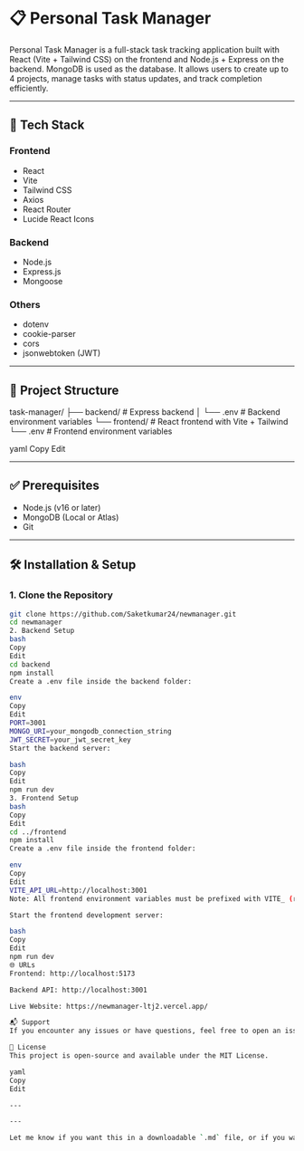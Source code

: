 # 📋 Personal Task Manager

Personal Task Manager is a full-stack task tracking application built with React (Vite + Tailwind CSS) on the frontend and Node.js + Express on the backend. MongoDB is used as the database. It allows users to create up to 4 projects, manage tasks with status updates, and track completion efficiently.

---

## 🚀 Tech Stack

### Frontend
- React
- Vite
- Tailwind CSS
- Axios
- React Router
- Lucide React Icons

### Backend
- Node.js
- Express.js
- Mongoose

### Others
- dotenv
- cookie-parser
- cors
- jsonwebtoken (JWT)

---

## 📁 Project Structure

task-manager/
├── backend/ # Express backend
│ └── .env # Backend environment variables
└── frontend/ # React frontend with Vite + Tailwind
└── .env # Frontend environment variables

yaml
Copy
Edit

---

## ✅ Prerequisites

- Node.js (v16 or later)
- MongoDB (Local or Atlas)
- Git

---

## 🛠️ Installation & Setup

### 1. Clone the Repository

```bash
git clone https://github.com/Saketkumar24/newmanager.git
cd newmanager
2. Backend Setup
bash
Copy
Edit
cd backend
npm install
Create a .env file inside the backend folder:

env
Copy
Edit
PORT=3001
MONGO_URI=your_mongodb_connection_string
JWT_SECRET=your_jwt_secret_key
Start the backend server:

bash
Copy
Edit
npm run dev
3. Frontend Setup
bash
Copy
Edit
cd ../frontend
npm install
Create a .env file inside the frontend folder:

env
Copy
Edit
VITE_API_URL=http://localhost:3001
Note: All frontend environment variables must be prefixed with VITE_ (required by Vite).

Start the frontend development server:

bash
Copy
Edit
npm run dev
🌐 URLs
Frontend: http://localhost:5173

Backend API: http://localhost:3001

Live Website: https://newmanager-ltj2.vercel.app/

📬 Support
If you encounter any issues or have questions, feel free to open an issue or reach out.

📄 License
This project is open-source and available under the MIT License.

yaml
Copy
Edit

---

---

Let me know if you want this in a downloadable `.md` file, or if you want to include screenshot links, `.env.example` files, or deployment steps for Render or Vercel.

